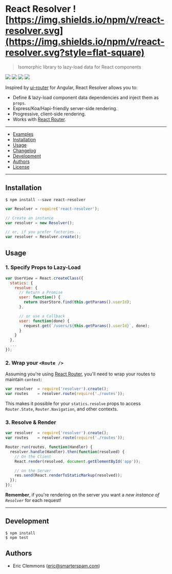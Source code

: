# React Resolver ![https://img.shields.io/npm/v/react-resolver.svg](https://img.shields.io/npm/v/react-resolver.svg?style=flat-square)

> Isomorphic library to lazy-load data for React components

[![](https://img.shields.io/github/issues-raw/ericclemmons/react-resolver.svg?style=flat-square)](https://github.com/ericclemmons/react-resolver/issues)
[![](https://img.shields.io/travis/ericclemmons/react-resolver/master.svg?style=flat-square)](https://travis-ci.org/ericclemmons/react-resolver)
[![](https://img.shields.io/david/ericclemmons/react-resolver.svg?style=flat-square)](https://david-dm.org/ericclemmons/react-resolver#info=dependencies)
[![](https://img.shields.io/david/dev/ericclemmons/react-resolver.svg?style=flat-square)](https://david-dm.org/ericclemmons/react-resolver#info=devDependencies)

Inspired by [ui-router][4] for Angular,
React Resolver allows you to:

- Define & lazy-load component data dependencies and inject them as `props`.
- Express/Koa/Hapi-friendly server-side rendering.
- Progressive, client-side rendering.
- Works with [React Router][3].


- - -

- [Examples][2]
- [Installation](#installation)
- [Usage](#usage)
- [Changelog][6]
- [Development](#development)
- [Authors](#authors)
- [License][1]

- - -


## Installation

```shell
$ npm install --save react-resolver
```

```javascript
var Resolver = require('react-resolver');

// Create an instance
var resolver = new Resolver();

// or, if you prefer factories...
var resolver = Resolver.create();
```


## Usage

### 1. Specify Props to Lazy-Load

```javascript
var UserView = React.createClass({
  statics: {
    resolve: {
      // Return a Promise
      user: function() {
        return UserStore.find(this.getParams().userId);
      },

      // or use a Callback
      user: function(done) {
        request.get(`/users/${this.getParams().userId}`, done);
      }
    }
  },
  ...
});
```


### 2.  Wrap your `<Route />`

Assuming you're using [React Router][3], you'll need to wrap your routes
to maintain `context`:

```javascript
var resolver  = require('resolver').create();
var routes    = resolver.route(require('./routes'));
```

This makes it possible for your `statics.resolve` props to access
`Router.State`, `Router.Navigation`, and other contexts.


### 3. Resolve & Render

```javascript
var resolver  = require('resolver').create();
var routes    = resolver.route(require('./routes'));

Router.run(routes, function(Handler) {
  resolver.handle(Handler).then(function(resolved) {
    // On the Client
    React.render(resolved, document.getElementById('app'));

    // on the Server
    res.send(React.renderToStaticMarkup(resolved));
  });
});
```

**Remember**, if you're rendering on the server you want a _new instance of `Resolver`_ for each request!

- - -


## Development

```shell
$ npm install
$ npm test
```

## Authors

- Eric Clemmons (<eric@smarterspam.com>)


[1]: https://github.com/ericclemmons/react-resolver/master/LICENSE
[2]: https://github.com/ericclemmons/react-resolver/tree/master/examples
[3]: https://github.com/rackt/react-router
[4]: https://github.com/angular-ui/ui-router/wiki#resolve
[5]: https://gist.github.com/wincent/598fa75e22bdfa44cf47
[6]: https://github.com/ericclemmons/react-resolver/master/CHANGELOG.md
